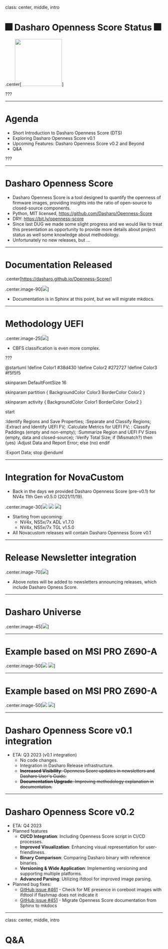 <!--
SPDX-FileCopyrightText: 2024 3mdeb <contact@3mdeb.com>

SPDX-License-Identifier: CC-BY-SA-4.0
-->

class: center, middle, intro

# &#x1F386; Dasharo Openness Score Status &#x1F386;

.center[<img src="/remark-templates/dasharo-presentation-template/images/dasharo-sygnet-white.svg" width="150px" style="margin-left:-20px">]

???

---

# Agenda

* Short Introduction to Dasharo Openness Score (DTS)
* Exploring Dasharo Openness Score v0.1
* Upcoming Features: Dasharo Openness Score v0.2 and Beyond
* Q&A

???

---

# Dasharo Openness Score

* Dasharo Openness Score is a tool designed to quantify the openness of
firmware images, providing insights into the ratio of open-source to
closed-source components.
* Python, MIT licensed, https://github.com/Dasharo/Openness-Score
* DRY: https://bit.ly/openness-score
* Since last DUG we made some slight progress and we would like to treat this
  presentation as opportunity to provide more details about project status as
  well some knowledge about methodology.
* Unfortunately no new releases, but ...

---

# Documentation Released

.center[https://dasharo.github.io/Openness-Score/]

.center.image-90[![](/img/dos_docs.png)]

* Documentation is in Sphinx at this point, but we will migrate mkdocs.

---

# Methodology UEFI

.center.image-25[![](/img/dos_methodology_uefi.svg)]

* CBFS classification is even more complex.

???

@startuml
!define Color1 #38d430
!define Color2 #272727
!define Color3 #f5f5f5

skinparam DefaultFontSize 16

skinparam partition {
    BackgroundColor Color3
    BorderColor Color2
}

skinparam activity {
    BackgroundColor Color1
    BorderColor Color2
}

start

:Identify Regions and Save Properties;
:Separate and Classify Regions;
:Extract and Identify UEFI FV;
:Calculate Metrics for UEFI FV;
:    Classify Paddings
(empty and non-empty);
:Summarize Region and UEFI FV Sizes
    (empty, data and closed-source);
:Verify Total Size;
if (Mismatch?) then (yes)
  :Adjust Data and Report Error;
else (no)
endif

:Export Data;
stop
@enduml

---

# Integration for NovaCustom

* Back in the days we provided Dasharo Openness Score (pre-v0.1) for NV4x 11th Gen v0.5.0
  (2021/11/19).

.center.image-30[![](/img/nvc_dos_nv4x_v0.5.0.png) ![](/img/nvc_dos_nv4x_v0.5.0_2.png) ![](/img/nvc_dos_nv4x_v0.5.0_3.png)]

* Starting from upcoming:
    - NV4x, NS5x/7x ADL v1.7.0
    - NV4x, NS5x/7x TGL v1.5.0
* All Novacustom releases will contain Dasharo Openness Score v0.1

---

# Release Newsletter integration

.center.image-70[![](/img/dos_newsletterv2.png)]

* Above notes will be added to newsletters announcing releases, which include
  Dasharo Opness Score.

---

# Dasharo Universe

.center.image-45[![](/img/nvc_dos.jpg)]

---

# Example based on MSI PRO Z690-A

.center.image-50[![](/img/openness_msi_full_code.jpg) ![](/img/openness_msi_full_code_ami.jpg)]

---

# Example based on MSI PRO Z690-A

.center.image-50[![](/img/openness_msi_bios_full.jpg) ![](/img/openness_msi_bios_full_ami.jpg)]

---

# Dasharo Openness Score v0.1 integration

* ETA: Q3 2023 (v0.1 integration)
    * No code changes.
    * Integration in Dasharo Release infrastructure.
    * ~~**Increased Visibility**: Openness Score updates in newsletters and
    Dasharo User's Guide.~~
    * ~~**Documentation Upgrade**: Improving methodology explanation in
    documentation.~~

---

# Dasharo Openness Score v0.2

* ETA: Q4 2023
* Planned features
    * **CI/CD Integration**: Including Openness Score script in CI/CD
    processes.
    * **Improved Visualization**: Enhancing visual representation for
    user-friendliness.
    * **Binary Comparison**: Comparing Dasharo binary with reference binaries.
    * **Versioning & Wide Application**: Implementing versioning and supporting
    multiple platforms.
    * **Advanced Parsing**: Utilizing ifdtool for improved image parsing.
* Planned bug fixes:
    * [GitHub issue #461](https://github.com/Dasharo/dasharo-issues/issues/461) -
    Check for ME presence in coreboot images with ifdtool if flashmap does not
    indicate it
    * [GitHub issue #451](https://github.com/Dasharo/dasharo-issues/issues/451) -
    Migrate Openness Score documentation from Sphinx to mkdocs

---
class: center, middle, intro

# Q&A

